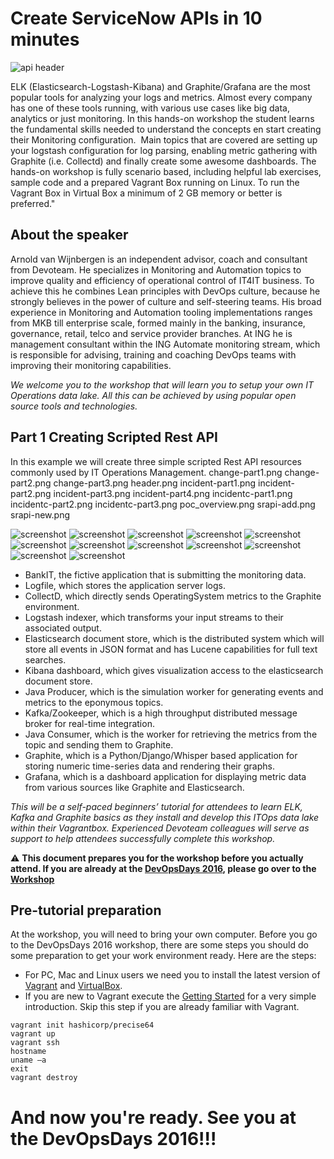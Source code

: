 # Create ServiceNow APIs in 10 minutes 

<img src="https://raw.githubusercontent.com/avwsolutions/SN-API-Examples/master/content/header.png" alt="api header">

ELK (Elasticsearch-Logstash-Kibana) and Graphite/Grafana are the most popular tools for analyzing your logs and metrics. Almost every company has one of these tools running, with various use cases like big data, analytics or just monitoring.
In this hands-on workshop the student learns the fundamental skills needed to understand the concepts en start creating their Monitoring configuration. 
Main topics that are covered are setting up your logstash configuration for log parsing, enabling metric gathering with Graphite (i.e. Collectd) and finally create some awesome dashboards.
The hands-on workshop is fully scenario based, including helpful lab exercises, sample code and a prepared Vagrant Box running on Linux.
To run the Vagrant Box in Virtual Box a minimum of 2 GB memory or better is preferred."

## About the speaker
Arnold van Wijnbergen is an independent advisor, coach and consultant from Devoteam. He specializes in Monitoring and Automation topics to improve quality and efficiency of operational control of IT4IT business. To achieve this he combines Lean principles with DevOps culture, because he strongly believes in the power of culture and self-steering teams. His broad experience in Monitoring and Automation tooling implementations ranges from MKB till enterprise scale, formed mainly in the banking, insurance, governance, retail, telco and service provider branches.
At ING he is management consultant within the ING Automate monitoring stream, which is responsible for advising, training and coaching DevOps teams with improving their monitoring capabilities.

*We welcome you to the workshop that will learn you to setup your own IT Operations data lake. All this can be achieved by using popular open source tools and technologies.* 

## Part 1 Creating Scripted Rest API 

In this example we will create three simple scripted Rest API resources commonly used by IT Operations Management.
change-part1.png
change-part2.png
change-part3.png
header.png
incident-part1.png
incident-part2.png
incident-part3.png
incident-part4.png
incidentc-part1.png
incidentc-part2.png
incidentc-part3.png
poc_overview.png
srapi-add.png
srapi-new.png


<img src="https://raw.githubusercontent.com/avwsolutions/SN-API-Examples/master/content/incident-part1.png" alt="screenshot">
<img src="https://raw.githubusercontent.com/avwsolutions/SN-API-Examples/master/content/incident-part2.png" alt="screenshot">
<img src="https://raw.githubusercontent.com/avwsolutions/SN-API-Examples/master/content/incident-part3.png" alt="screenshot">
<img src="https://raw.githubusercontent.com/avwsolutions/SN-API-Examples/master/content/incident-part4.png" alt="screenshot">

<img src="https://raw.githubusercontent.com/avwsolutions/SN-API-Examples/master/content/incidentc-part1.png" alt="screenshot">
<img src="https://raw.githubusercontent.com/avwsolutions/SN-API-Examples/master/content/incidentc-part2.png" alt="screenshot">
<img src="https://raw.githubusercontent.com/avwsolutions/SN-API-Examples/master/content/incidentc-part3.png" alt="screenshot">
<img src="https://raw.githubusercontent.com/avwsolutions/SN-API-Examples/master/content/incident-part4.png" alt="screenshot">

<img src="https://raw.githubusercontent.com/avwsolutions/SN-API-Examples/master/content/change-part1.png" alt="screenshot">
<img src="https://raw.githubusercontent.com/avwsolutions/SN-API-Examples/master/content/change-part2.png" alt="screenshot">
<img src="https://raw.githubusercontent.com/avwsolutions/SN-API-Examples/master/content/change-part3.png" alt="screenshot">
<img src="https://raw.githubusercontent.com/avwsolutions/SN-API-Examples/master/content/incident-part4.png" alt="screenshot">


-	BankIT, the fictive application that is submitting the monitoring data.
-	Logfile, which stores the application server logs.
-	CollectD, which directly sends OperatingSystem metrics to the Graphite environment.
-	Logstash indexer, which transforms your input streams to their associated output.
-	Elasticsearch document store, which is the distributed system which will store all events in JSON format and has Lucene capabilities for full text searches.
-	Kibana dashboard, which gives visualization access to the elasticsearch document store.
-	Java Producer, which is the simulation worker for generating events and metrics to the eponymous topics.
-	Kafka/Zookeeper, which is a high throughput distributed message broker for real-time integration.
-	Java Consumer, which is the worker for retrieving the metrics from the topic and sending them to Graphite.
-	Graphite, which is a Python/Django/Whisper based application for storing numeric time-series data and rendering their graphs. 
-	Grafana, which is a dashboard application for displaying metric data from various sources like Graphite and Elasticsearch.

*This will be a self-paced beginners’ tutorial for attendees to learn ELK, Kafka and Graphite basics as they install and develop this ITOps data lake within their Vagrantbox. Experienced Devoteam colleagues will serve as support to help attendees successfully complete this workshop.*

:warning: **This document prepares you for the workshop before you actually attend. If you are already at the [DevOpsDays 2016](http://www.devopsdays.org/events/2016-amsterdam/workshops/arnold-van-wijnbergen/), please go over to the [Workshop](https://github.com/avwsolutions/DOD-AMS-Workshop/blob/master/workshop.md)**

## Pre-tutorial preparation
At the workshop, you will need to bring your own computer. Before you go to the DevOpsDays 2016 workshop, there are some steps you should do some preparation to get your work environment ready. Here are the steps:
- For PC, Mac and Linux users we need you to install the latest version of [Vagrant](https://www.vagrantup.com/downloads.html) and [VirtualBox](https://www.virtualbox.org/wiki/Linux_Downloads).
- If you are new to Vagrant execute the [Getting Started](https://www.vagrantup.com/docs/getting-started/) for a very simple introduction. Skip this step if you are already familiar with Vagrant.
```
vagrant init hashicorp/precise64
vagrant up
vagrant ssh
hostname
uname –a
exit
vagrant destroy
```
# **And now you're ready. See you at the DevOpsDays 2016!!!**

